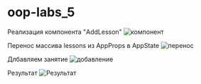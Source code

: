 # oop-labs_5
Реализация компонента "AddLesson" 
![ компонент](https://sun3-10.userapi.com/4OpNr1fOnd35A2GWstGRCCTfMGfFr9a3zejsWg/uj1-lOkxs1o.jpg)

 Перенос массива lessons из AppProps в AppState
![перенос](https://sun3-12.userapi.com/8OCP62bGRSgbXGVNzIj1RBJFRTm4tVmEu9vudQ/4357uaieOPI.jpg)

Длбавляем занятие 
![добавление](https://sun3-10.userapi.com/i4XdbmI1PmqRlBOuzKJ75zW6CC8OHFFqW_TBdw/37oX4sMyY7k.jpg)

Результат 
![Результат](https://sun3-11.userapi.com/_yTYVweDxsXv6czYMm6qvYa02lg1ezmaQSeidQ/PHZAn16WeOo.jpg)
